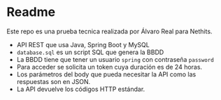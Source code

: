 # Readme

Este repo es una prueba tecnica realizada por Álvaro Real para Nethits.

* API REST que usa Java, Spring Boot y MySQL
* `database.sql` es un script SQL que genera la BBDD
* La BBDD tiene que tener un usuario `spring` con contraseña `password`
* Para acceder se solicita un token cuya duración es de 24 horas.
* Los parámetros del body que pueda necesitar la API como las respuestas son en JSON.
* La API devuelve los códigos HTTP estándar.